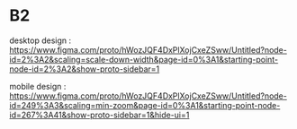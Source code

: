 # B2

desktop design :
https://www.figma.com/proto/hWozJQF4DxPlXojCxeZSww/Untitled?node-id=2%3A2&scaling=scale-down-width&page-id=0%3A1&starting-point-node-id=2%3A2&show-proto-sidebar=1


mobile design :
https://www.figma.com/proto/hWozJQF4DxPlXojCxeZSww/Untitled?node-id=249%3A3&scaling=min-zoom&page-id=0%3A1&starting-point-node-id=267%3A41&show-proto-sidebar=1&hide-ui=1

